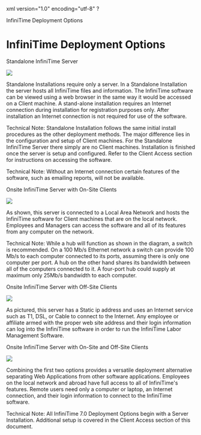 xml version="1.0" encoding="utf-8" ?





InfiniTime Deployment Options




# InfiniTime Deployment Options

Standalone InfiniTime
Server

![](/img/image-404.png)

Standalone Installations require only a server. In a Standalone Installation
the server hosts all InfiniTime
files and information. The InfiniTime
software can be viewed using a web browser in the same way it would be
accessed on a Client machine. A stand-alone installation requires an Internet
connection during installation for registration purposes only. After installation
an Internet connection is not required for use of the software.

Technical Note: Standalone Installation follows
the same initial install procedures as the other deployment methods. The
major difference lies in the configuration and setup of Client machines.
For the Standalone InfiniTime
Server there simply are no Client machines. Installation is finished once
the server is setup and configured. Refer to the Client Access section
for instructions on accessing the software.

Technical Note: Without an Internet connection
certain features of the software, such as emailing reports, will not be
available.

Onsite InfiniTime
Server with On-Site Clients

![](/img/image-404.png)

As shown, this server is connected to a Local Area Network and hosts
the InfiniTime software
for Client machines that are on the local network. Employees and Managers
can access the software and all of its features from any computer on the
network.

Technical Note: While a hub will function as shown
in the diagram, a switch is recommended. On a 100 Mb/s Ethernet network
a switch can provide 100 Mb/s to each computer connected to its ports,
assuming there is only one computer per port. A hub on the other hand
shares its bandwidth between all of the computers connected to it. A four-port
hub could supply at maximum only 25Mb/s bandwidth to each computer.

Onsite InfiniTime
Server with Off-Site Clients

![](/img/image-404.png)

As pictured, this server has a Static ip address and uses an Internet
service such as T1, DSL, or Cable to connect to the Internet. Any employee
or affiliate armed with the proper web site address and their login information
can log into the InfiniTime
software in order to run the InfiniTime
Labor Management Software.

Onsite InfiniTime Server with On-Site and
Off-Site Clients

![](/img/image-404.png)

Combining the first two options provides a versatile deployment alternative
separating Web Applications from other software applications. Employees
on the local network and abroad have full access to all of InfiniTime's features. Remote users
need only a computer or laptop, an Internet connection, and their login
information to connect to the InfiniTime software.

Technical Note: All InfiniTime
7.0 Deployment Options begin with a Server Installation. Additional setup
is covered in the Client Access section of this document.